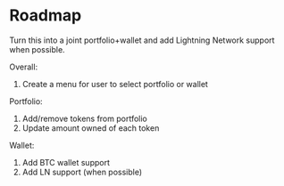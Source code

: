 # Roadmap

Turn this into a joint portfolio+wallet and add Lightning Network support when possible.

Overall:
1. Create a menu for user to select portfolio or wallet 

Portfolio:
1. Add/remove tokens from portfolio
2. Update amount owned of each token

Wallet:
1. Add BTC wallet support
2. Add LN support (when possible)